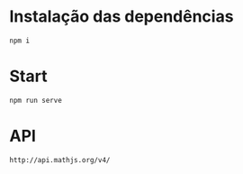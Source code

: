 # Instalação das dependências
    npm i

# Start
    npm run serve

# API
    http://api.mathjs.org/v4/


